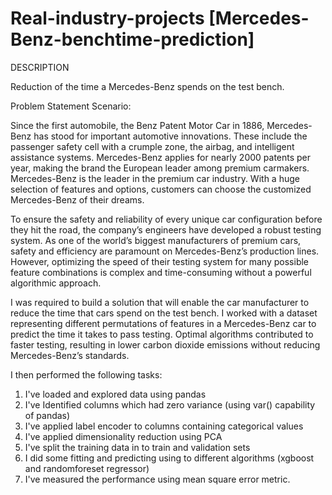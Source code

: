 # Real-industry-projects [Mercedes-Benz-benchtime-prediction]
DESCRIPTION

Reduction of the time a Mercedes-Benz spends on the test bench.

Problem Statement Scenario:

Since the first automobile, the Benz Patent Motor Car in 1886, Mercedes-Benz has stood for important automotive innovations. These include the passenger safety cell with a crumple zone, the airbag, and intelligent assistance systems. Mercedes-Benz applies for nearly 2000 patents per year, making the brand the European leader among premium carmakers. Mercedes-Benz is the leader in the premium car industry. With a huge selection of features and options, customers can choose the customized Mercedes-Benz of their dreams.

To ensure the safety and reliability of every unique car configuration before they hit the road, the company’s engineers have developed a robust testing system. As one of the world’s biggest manufacturers of premium cars, safety and efficiency are paramount on Mercedes-Benz’s production lines. However, optimizing the speed of their testing system for many possible feature combinations is complex and time-consuming without a powerful algorithmic approach.

I was required to build a solution that will enable the car manufacturer to reduce the time that cars spend on the test bench. I worked with a dataset representing different permutations of features in a Mercedes-Benz car to predict the time it takes to pass testing. Optimal algorithms contributed to faster testing, resulting in lower carbon dioxide emissions without reducing Mercedes-Benz’s standards.

I then performed the following tasks:

1) I've loaded and explored data using pandas
2) I've Identified columns which had zero variance (using var() capability of pandas)
3) I've applied label encoder to columns containing categorical values
4) I've applied dimensionality reduction using PCA
5) I've split the training data in to train and validation sets
6) I did some fitting and predicting using to different algorithms (xgboost and randomforeset regressor)
7) I've measured the performance using mean square error metric.

